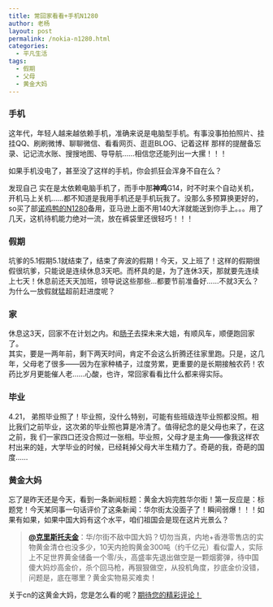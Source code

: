 ```yaml
---
title: 常回家看看+手机N1280
author: 老杨
layout: post
permalink: /nokia-n1280.html
categories:
  - 平凡生活
tags:
  - 假期
  - 父母
  - 黄金大妈
---
```

### 手机

这年代，年轻人越来越依赖手机，准确来说是电脑型手机。有事没事拍拍照片、挂挂QQ、刷刷微博、聊聊微信、看看网页、逛逛BLOG、记着这样 那样的提醒备忘录、记记流水账、搜搜地图、导导航……相信您还能列出一大摞！！！

如果手机没电了，甚至没了这样的手机，你会抓狂会浑身不自在么？  


  
发现自己 实在是太依赖电脑手机了，而手中那**神鸡**G14，时不时来个自动关机，开机马上关机……都不知道是我用手机还是手机玩我了。没那么多预算换更好的，so买了部<a title="N1280" href="http://www.amazon.cn/gp/product/B003V8AK58/ref=as_li_ss_tl?ie=UTF8&camp=536&creative=3132&creativeASIN=B003V8AK58&linkCode=as2&tag=utf8f-23" target="_blank" rel="external nofollow">诺鸡鸭的N1280</a>备用，亚马逊上面不用140大洋就能送到你手上。。。用了几天，这机待机能力绝对一流，放在裤袋里还很轻巧！！！

### 假期

坑爹的5.1假期5.1就结束了，结束了奔波的假期！今天，又上班了！这样的假期很假很坑爹，只能说是连续休息3天吧。而杯具的是，为了连休3天，那就要先连续上七天！休息前还天天加班，领导说这些那些...都要节前准备好……不就3天么？为什么一放假就猛超前赶进度呢？

### 家

休息这3天，回家不在计划之内。和<a title="嫦子" href="/author/xcz" target="_blank">肠子</a>去探未来大姐，有顺风车，顺便跑回家了。  
其实，要是一两年前，剩下两天时间，肯定不会这么折腾还往家里跑。只是，这几年，父母老了很多——因为在家种橘子，过度劳累，更重要的是长期接触农药！农药比岁月更能催人老……心酸，也许，常回家看看比什么都来得实际。

### 毕业

4.21， 弟照毕业照了！毕业照，没什么特别，可能有些班级连毕业照都没照。相比我们之前毕业，这次弟的毕业照也算是冷清了。值得纪念的是父母也来了，在这之前，我 们一家四口还没合照过一张相。毕业照，父母才是主角——像我这样农村出来的娃，大学毕业的时候，已经耗掉父母大半生精力了。奇葩的我，奇葩的国度……

### 黄金大妈

忘了是昨天还是今天，看到一条新闻标题：黄金大妈完胜华尔街！第一反应是：标题党！今天某同事一句话评价了这条新闻：华尔街太没面子了！瞬间弱爆！！！如果有如果，如果中国大妈有这个水平，咱们祖国会是现在这片光景么？

> **<a title="" href="http://t.qq.com/christopherjing" target="_blank" rel="external nofollow">@克里斯托夫金</a>**：华/尔街不敌中国大妈？切勿当真，内地+香港零售店的实物黄金清仓也没多少，10天内抢购黄金300吨（约千亿元）看似雷人，实际上不足世界黄金储备一个零/头，高盛率先退出做空是一颗烟雾弹，待中国傻大妈炒高金价，杀个回马枪，再狠狠做空，从投机角度，抄底金价没错，问题是，底在哪里？黄金实物易买难卖！

关于cn的这黄金大妈，您是怎么看的呢？[期待您的精彩评论！][1]

 [1]: #respond "评论"